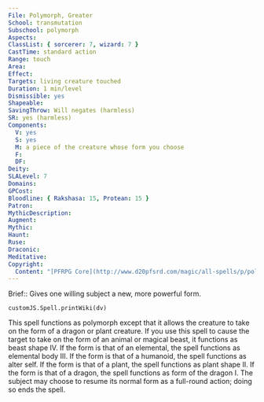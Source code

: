 ```yaml
---
File: Polymorph, Greater
School: transmutation
Subschool: polymorph
Aspects: 
ClassList: { sorcerer: 7, wizard: 7 }
CastTime: standard action
Range: touch
Area: 
Effect: 
Targets: living creature touched
Duration: 1 min/level
Dismissible: yes
Shapeable: 
SavingThrow: Will negates (harmless)
SR: yes (harmless)
Components:
  V: yes
  S: yes
  M: a piece of the creature whose form you choose
  F: 
  DF: 
Deity: 
SLALevel: 7
Domains: 
GPCost: 
Bloodline: { Rakshasa: 15, Protean: 15 }
Patron: 
MythicDescription: 
Augment: 
Mythic: 
Haunt: 
Ruse: 
Draconic: 
Meditative: 
Copyright:
  Content: "[PFRPG Core](http://www.d20pfsrd.com/magic/all-spells/p/polymorph)"
---
```

Brief:: Gives one willing subject a new, more powerful form.

```dataviewjs
customJS.Spell.printWiki(dv)
```

This spell functions as polymorph except that it allows the creature to take on the form of a dragon or plant creature. If you use this spell to cause the target to take on the form of an animal or magical beast, it functions as beast shape IV. If the form is that of an elemental, the spell functions as elemental body III. If the form is that of a humanoid, the spell functions as alter self. If the form is that of a plant, the spell functions as plant shape II. If the form is that of a dragon, the spell functions as form of the dragon I. The subject may choose to resume its normal form as a full-round action; doing so ends the spell.
